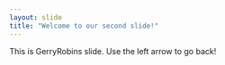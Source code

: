 ```yaml
---
layout: slide
title: "Welcome to our second slide!"
---
```

This is GerryRobins slide.
Use the left arrow to go back!
